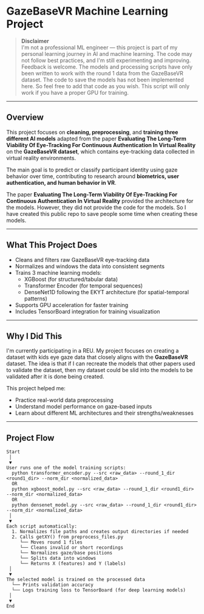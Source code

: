 # GazeBaseVR Machine Learning Project

> **Disclaimer**  
> I'm not a professional ML engineer — this project is part of my personal learning journey in AI and machine learning. The code may not follow best practices, and I'm still experimenting and improving. Feedback is welcome.
> The models and processing scripts have only been written to work with the round 1 data from the GazeBaseVR dataset.
> The code to save the models has not been implemented here. So feel free to add that code as you wish.
> This script will only work if you have a proper GPU for training.
---

## Overview

This project focuses on **cleaning, preprocessing**, and **training three different AI models** adapted from the paper **Evaluating The Long-Term Viability Of Eye-Tracking For Continuous Authentication In Virtual Reality** on the **GazeBaseVR dataset**, which contains eye-tracking data collected in virtual reality environments.

The main goal is to predict or classify participant identity using gaze behavior over time, contributing to research around **biometrics, user authentication, and human behavior in VR**.

The paper **Evaluating The Long-Term Viability Of Eye-Tracking For Continuous Authentication In Virtual Reality** provided the architecture for the models. However, they did not provide the code for the models. So I have created this public repo to save people some time when creating these models.

---

## What This Project Does

- Cleans and filters raw GazeBaseVR eye-tracking data
- Normalizes and windows the data into consistent segments  
- Trains 3 machine learning models:
  - XGBoost (for structured/tabular data)
  - Transformer Encoder (for temporal sequences)
  - DenseNet1D following the EKYT architecture (for spatial-temporal patterns)
- Supports GPU acceleration for faster training
- Includes TensorBoard integration for training visualization

---

## Why I Did This

I'm currently participating in a REU. My project focuses on creating a dataset with kids eye gaze data that closely aligns with the **GazeBaseVR** dataset.
The idea is that if I can recreate the models that other papers used to validate the dataset, then my dataset could be slid into the models to be validated after it is done being created.

This project helped me:
- Practice real-world data preprocessing
- Understand model performance on gaze-based inputs
- Learn about different ML architectures and their strengths/weaknesses

---

## Project Flow

```text
Start
 │
 ▼
User runs one of the model training scripts:
  python transformer_encoder.py --src <raw_data> --round_1_dir <round1_dir> --norm_dir <normalized_data>
  OR
  python xgboost_model.py --src <raw_data> --round_1_dir <round1_dir> --norm_dir <normalized_data>
  OR
  python densenet_model.py --src <raw_data> --round_1_dir <round1_dir> --norm_dir <normalized_data>
 │
 ▼
Each script automatically:
  1. Normalizes file paths and creates output directories if needed
  2. Calls getXY() from preprocess_files.py
     └── Moves round 1 files
     └── Cleans invalid or short recordings
     └── Normalizes gaze/base positions
     └── Splits data into windows
     └── Returns X (features) and Y (labels)
 │
 ▼
The selected model is trained on the processed data
  └── Prints validation accuracy
  └── Logs training loss to TensorBoard (for deep learning models)
 │
 ▼
End
```
